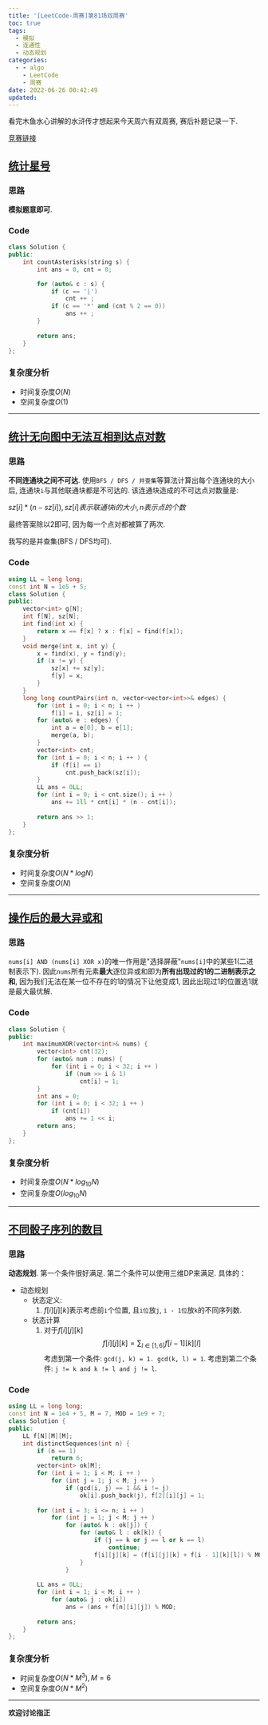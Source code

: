 ```yaml
---
title: '[LeetCode-周赛]第81场双周赛'
toc: true
tags:
  - 模拟
  - 连通性
  - 动态规划
categories:
  - - algo
    - LeetCode
    - 周赛
date: 2022-06-26 00:42:49
updated:
---
```



看完木鱼水心讲解的水浒传才想起来今天周六有双周赛, 赛后补题记录一下.

[竞赛链接](https://leetcode.cn/contest/biweekly-contest-81/)

<!--more-->

## [统计星号](https://leetcode.cn/problems/count-asterisks/) 

### 思路

**模拟题意即可**.

### Code

```cpp
class Solution {
public:
    int countAsterisks(string s) {
        int ans = 0, cnt = 0;

        for (auto& c : s) {
            if (c == '|')
                cnt ++ ;
            if (c == '*' and (cnt % 2 == 0))
                ans ++ ;
        }
        
        return ans;
    }
};
```

### 复杂度分析

- 时间复杂度$O(N)$
- 空间复杂度$O(1)$
----

## [统计无向图中无法互相到达点对数](https://leetcode.cn/problems/count-unreachable-pairs-of-nodes-in-an-undirected-graph/)

### 思路

**不同连通块之间不可达**. 使用`BFS / DFS / 并查集`等算法计算出每个连通块的大小后, 连通块`i`与其他联通块都是不可达的. 该连通块造成的不可达点对数量是:

$sz[i] * (n - sz[i]), sz[i] 表示联通块i的大小, n表示点的个数$

最终答案除以2即可, 因为每一个点对都被算了两次.

我写的是并查集(BFS / DFS均可).

### Code

```cpp
using LL = long long;
const int N = 1e5 + 5;
class Solution {
public:
    vector<int> g[N];
    int f[N], sz[N];
    int find(int x) {
        return x == f[x] ? x : f[x] = find(f[x]);
    }
    void merge(int x, int y) {
        x = find(x), y = find(y);
        if (x != y) {
            sz[x] += sz[y];
            f[y] = x;
        }
    }
    long long countPairs(int n, vector<vector<int>>& edges) {
        for (int i = 0; i < n; i ++ )
            f[i] = i, sz[i] = 1;
        for (auto& e : edges) {
            int a = e[0], b = e[1];
            merge(a, b);
        }
        vector<int> cnt;
        for (int i = 0; i < n; i ++ ) {
            if (f[i] == i)
                cnt.push_back(sz[i]);
        }
        LL ans = 0LL;
        for (int i = 0; i < cnt.size(); i ++ )
            ans += 1ll * cnt[i] * (n - cnt[i]);
        
        return ans >> 1;
    }
};
```

### 复杂度分析

- 时间复杂度$O(N * logN)$
- 空间复杂度$O(N)$
----

## [操作后的最大异或和](https://leetcode.cn/problems/maximum-xor-after-operations/)

### 思路

`nums[i] AND (nums[i] XOR x)`的唯一作用是"选择屏蔽"`nums[i]`中的某些1(二进制表示下). 因此`nums`所有元素**最大**逐位异或和即为**所有出现过的1的二进制表示之和**, 因为我们无法在某一位不存在的1的情况下让他变成1, 因此出现过1的位置选1就是最大最优解.

### Code

```cpp
class Solution {
public:
    int maximumXOR(vector<int>& nums) {
        vector<int> cnt(32);
        for (auto& num : nums) {
            for (int i = 0; i < 32; i ++ )
                if (num >> i & 1)
                    cnt[i] = 1;
        }
        int ans = 0;
        for (int i = 0; i < 32; i ++ )
            if (cnt[i])
                ans += 1 << i;
        return ans;
    }
};
```

### 复杂度分析

- 时间复杂度$O(N * log_{10}{N})$
- 空间复杂度$O(log_{10}{N})$
----

## [不同骰子序列的数目](https://leetcode.cn/problems/number-of-distinct-roll-sequences/)

### 思路

**动态规划**. 第一个条件很好满足. 第二个条件可以使用三维DP来满足. 具体的：

- 动态规划
  - 状态定义:
    1. $f[i][j][k]$表示考虑前`i`个位置, 且`i位`放`j`, `i - 1位`放`k`的不同序列数.
  - 状态计算
    1. 对于$f[i][j][k]$
      $$
        f[i][j][k] = \sum_{l \in [1, 6]}f[i - 1][k][l]
      $$
    考虑到第一个条件: `gcd(j, k) = 1. gcd(k, l) = 1`.
    考虑到第二个条件: `j != k and k != l and j != l`.

### Code

```cpp
using LL = long long;
const int N = 1e4 + 5, M = 7, MOD = 1e9 + 7;
class Solution {
public:
    LL f[N][M][M];
    int distinctSequences(int n) {
        if (n == 1)
            return 6;
        vector<int> ok[M];
        for (int i = 1; i < M; i ++ )
            for (int j = 1; j < M; j ++ )
                if (gcd(i, j) == 1 && i != j)
                    ok[i].push_back(j), f[2][i][j] = 1;
        
        for (int i = 3; i <= n; i ++ )
            for (int j = 1; j < M; j ++ )
                for (auto& k : ok[j]) {
                    for (auto& l : ok[k]) {
                        if (j == k or j == l or k == l)
                            continue;
                        f[i][j][k] = (f[i][j][k] + f[i - 1][k][l]) % MOD;
                    }
                }
        
        LL ans = 0LL;
        for (int i = 1; i < M; i ++ )
            for (auto& j : ok[i])
                ans = (ans + f[n][i][j]) % MOD;
        
        return ans;
    }
};

```

### 复杂度分析

- 时间复杂度$O(N * M^3), M = 6$
- 空间复杂度$O(N * M^2)$
----
**欢迎讨论指正**